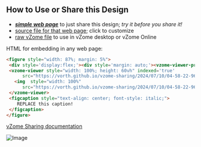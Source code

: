 
## How to Use or Share this Design

 - [***simple web page***](<https://vorth.github.io/vzome-sharing/2024/07/10/04-58-22-964Z-Meta-Triamond-Lattice/>) to just share this design; *try it before you share it!*
 - [source file for that web page](<https://github.com/vorth/vzome-sharing/edit/main/2024/07/10/04-58-22-964Z-Meta-Triamond-Lattice/index.md>); click to customize
 - [raw vZome file](<https://raw.githubusercontent.com/vorth/vzome-sharing/main/2024/07/10/04-58-22-964Z-Meta-Triamond-Lattice/Meta-Triamond-Lattice.vZome>) to use in vZome desktop or vZome Online
 
 HTML for embedding in any web page:
 ```html
<figure style="width: 87%; margin: 5%">
  <div style='display:flex;'><div style='margin: auto;'><vzome-viewer-previous label='prev step'></vzome-viewer-previous><vzome-viewer-next label='next step'></vzome-viewer-next></div></div>
  <vzome-viewer style="width: 100%; height: 60vh" indexed='true'
       src="https://vorth.github.io/vzome-sharing/2024/07/10/04-58-22-964Z-Meta-Triamond-Lattice/Meta-Triamond-Lattice.vZome" >
    <img  style="width: 100%"
       src="https://vorth.github.io/vzome-sharing/2024/07/10/04-58-22-964Z-Meta-Triamond-Lattice/Meta-Triamond-Lattice.png" >
  </vzome-viewer>
  <figcaption style="text-align: center; font-style: italic;">
     REPLACE this caption!
  </figcaption>
</figure>

 ```

[vZome Sharing documentation](https://vzome.github.io/vzome/sharing.html#how-it-works)

![Image](<Meta-Triamond-Lattice.png>)

